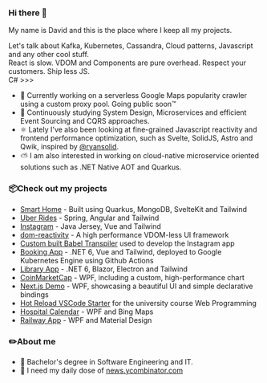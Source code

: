 ### Hi there 👋

My name is David and this is the place where I keep all my projects.

Let's talk about Kafka, Kubernetes, Cassandra, Cloud patterns, Javascript and any other cool stuff. </br>
React is slow. VDOM and Components are pure overhead. Respect your customers. Ship less JS. </br>
C# >>>


- 🔧 Currently working on a serverless Google Maps popularity crawler using a custom proxy pool. Going public soon™️
- 🔭 Continuously studying System Design, Microservices and efficient Event Sourcing and CQRS approaches.
- ⚛️ Lately I've also been looking at fine-grained Javascript reactivity and frontend performance optimization, such as Svelte, SolidJS, Astro and Qwik, inspired by [@ryansolid](https://github.com/ryansolid).
- ⛅ I am also interested in working on cloud-native microservice oriented solutions such as .NET Native AOT and Quarkus.

### 📦Check out my projects
- [Smart Home](https://github.com/davidivkovic/smart-home) - Built using Quarkus, MongoDB, SvelteKit and Tailwind
- [Uber Rides](https://github.com/davidivkovic/uber-rides) - Spring, Angular and Tailwind
- [Instagram](https://github.com/davidivkovic/web21) - Java Jersey, Vue and Tailwind
- [dom-reactivity](https://github.com/davidivkovic/dom-reactivity) - A high performance VDOM-less UI framework
- [Custom built Babel Transpiler](https://github.com/davidivkovic/babel-vue-ftn) used to develop the Instagram app
- [Booking App](https://github.com/davidivkovic/isa22) - .NET 6, Vue and Tailwind, deployed to Google Kubernetes Engine using Github Actions
- [Library App](https://github.com/davidivkovic/SIMS) - .NET 6, Blazor, Electron and Tailwind
- [CoinMarketCap](https://github.com/davidivkovic/coinmarketcap) - WPF, including a custom, high-performance chart
- [Next.js Demo](https://github.com/davidivkovic/nextjs-wpf) - WPF, showcasing a beautiful UI and simple declarative bindings
- [Hot Reload VSCode Starter](https://github.com/davidivkovic/ftn-web-vscode-starter) for the university course Web Programming
- [Hospital Calendar](https://github.com/davidivkovic/usi-2020) - WPF and Bing Maps
- [Railway App](https://github.com/davidivkovic/HCI_P2) - WPF and Material Design
  
### ✏️About me 
- 📖 Bachelor's degree in Software Engineering and IT.
- 📰 I need my daily dose of [news.ycombinator.com](https://news.ycombinator.com)
